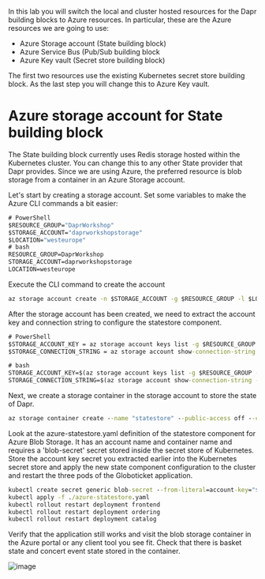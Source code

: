 In this lab you will switch the local and cluster hosted resources for the Dapr building blocks to Azure resources. In particular, these are the Azure resources we are going to use:
- Azure Storage account (State building block)
- Azure Service Bus (Pub/Sub building block
- Azure Key vault (Secret store building block)

The first two resources use the existing Kubernetes secret store building block. As the last step you will change this to Azure Key vault.

# Azure storage account for State building block
The State building block currently uses Redis storage hosted within the Kubernetes cluster. You can change this to any other State provider that Dapr provides. Since we are using Azure, the preferred resource is blob storage from a container in an Azure Storage account.

Let's start by creating a storage account. Set some variables to make the Azure CLI commands a bit easier:

```cmd
# PowerShell
$RESOURCE_GROUP="DaprWorkshop"
$STORAGE_ACCOUNT="daprworkshopstorage"
$LOCATION="westeurope"
# bash
RESOURCE_GROUP=DaprWorkshop
STORAGE_ACCOUNT=daprworkshopstorage
LOCATION=westeurope
```

Execute the CLI command to create the account
```cmd
az storage account create -n $STORAGE_ACCOUNT -g $RESOURCE_GROUP -l $LOCATION --sku Standard_LRS
```

After the storage account has been created, we need to extract the account key and connection string to configure the statestore component.
```cmd
# PowerShell
$STORAGE_ACCOUNT_KEY = az storage account keys list -g $RESOURCE_GROUP -n $STORAGE_ACCOUNT --query [0].value -o tsv
$STORAGE_CONNECTION_STRING = az storage account show-connection-string -n $STORAGE_ACCOUNT -g $RESOURCE_GROUP --query connectionString -o tsv

# bash
STORAGE_ACCOUNT_KEY=$(az storage account keys list -g $RESOURCE_GROUP -n $STORAGE_ACCOUNT --query [0].value -o tsv)
STORAGE_CONNECTION_STRING=$(az storage account show-connection-string -n $STORAGE_ACCOUNT -g $RESOURCE_GROUP --query connectionString -o tsv)
```

Next, we create a storage container in the storage account to store the state of Dapr.
```cmd
az storage container create --name "statestore" --public-access off --connection-string $STORAGE_CONNECTION_STRING
```

Look at the azure-statestore.yaml definition of the statestore component for Azure Blob Storage. It has an account name and container name and requires a 'blob-secret' secret stored inside the secret store of Kubernetes.
Store the account key secret you extracted earlier into the Kubernetes secret store and apply the new state component configuration to the cluster and restart the three pods of the Globoticket application.
```cmd
kubectl create secret generic blob-secret --from-literal=account-key="$STORAGE_ACCOUNT_KEY"
kubectl apply -f ./azure-statestore.yaml
kubectl rollout restart deployment frontend
kubectl rollout restart deployment ordering
kubectl rollout restart deployment catalog
```

Verify that the application still works and visit the blob storage container in the Azure portal or any client tool you see fit. Check that there is basket state and concert event state stored in the container.

![image](https://user-images.githubusercontent.com/5504642/231604970-3784faf8-db8b-4809-b9b1-0c17259221b2.png)
